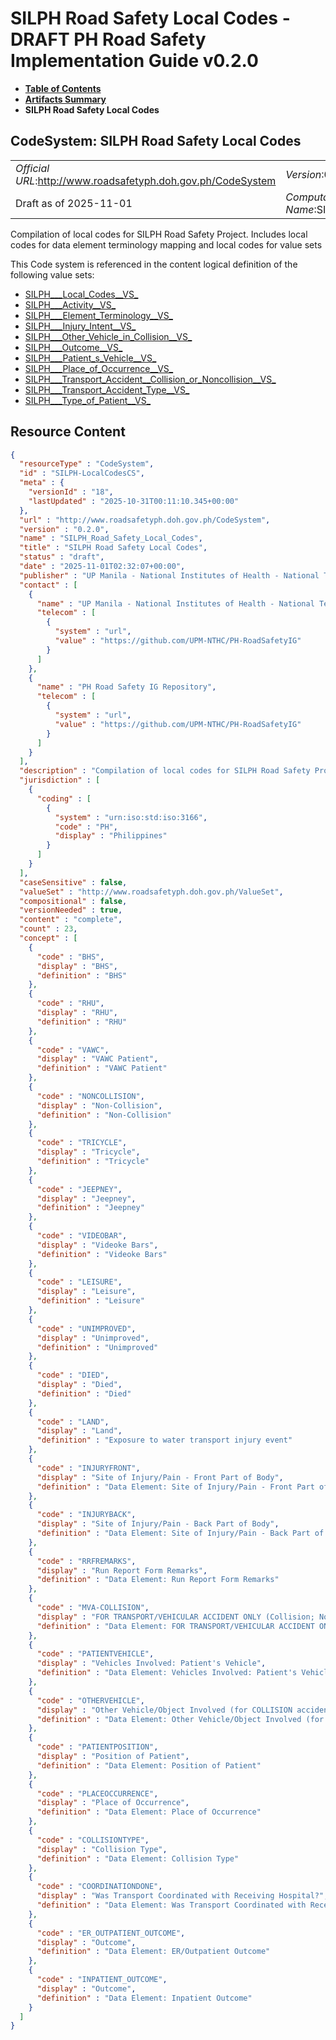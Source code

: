 # SILPH Road Safety Local Codes - DRAFT PH Road Safety Implementation Guide v0.2.0

* [**Table of Contents**](toc.md)
* [**Artifacts Summary**](artifacts.md)
* **SILPH Road Safety Local Codes**

## CodeSystem: SILPH Road Safety Local Codes 

| | |
| :--- | :--- |
| *Official URL*:http://www.roadsafetyph.doh.gov.ph/CodeSystem | *Version*:0.2.0 |
| Draft as of 2025-11-01 | *Computable Name*:SILPH_Road_Safety_Local_Codes |

 
Compilation of local codes for SILPH Road Safety Project. Includes local codes for data element terminology mapping and local codes for value sets 

 This Code system is referenced in the content logical definition of the following value sets: 

* [SILPH___Local_Codes__VS_](ValueSet-SILPH-LocalCodesVS.md)
* [SILPH___Activity__VS_](ValueSet-SILPH-ActivityVS.md)
* [SILPH___Element_Terminology__VS_](ValueSet-SILPH-ElementTerminologyVS.md)
* [SILPH___Injury_Intent__VS_](ValueSet-SILPH-InjuryIntentVS.md)
* [SILPH___Other_Vehicle_in_Collision__VS_](ValueSet-SILPH-OtherVehicleVS.md)
* [SILPH___Outcome__VS_](ValueSet-SILPH-OutcomeVS.md)
* [SILPH___Patient_s_Vehicle__VS_](ValueSet-SILPH-PatientsVehicleVS.md)
* [SILPH___Place_of_Occurrence__VS_](ValueSet-SILPH-PlaceofOccurrenceVS.md)
* [SILPH___Transport_Accident__Collision_or_Noncollision__VS_](ValueSet-SILPH-TransportAccidentCollisionorNoncollisionVS.md)
* [SILPH___Transport_Accident_Type__VS_](ValueSet-SILPH-TransportAccidentTypeVS.md)
* [SILPH___Type_of_Patient__VS_](ValueSet-SILPH-TypeofPatientVS.md)



## Resource Content

```json
{
  "resourceType" : "CodeSystem",
  "id" : "SILPH-LocalCodesCS",
  "meta" : {
    "versionId" : "18",
    "lastUpdated" : "2025-10-31T00:11:10.345+00:00"
  },
  "url" : "http://www.roadsafetyph.doh.gov.ph/CodeSystem",
  "version" : "0.2.0",
  "name" : "SILPH_Road_Safety_Local_Codes",
  "title" : "SILPH Road Safety Local Codes",
  "status" : "draft",
  "date" : "2025-11-01T02:32:07+00:00",
  "publisher" : "UP Manila - National Institutes of Health - National Telehealth Center",
  "contact" : [
    {
      "name" : "UP Manila - National Institutes of Health - National Telehealth Center",
      "telecom" : [
        {
          "system" : "url",
          "value" : "https://github.com/UPM-NTHC/PH-RoadSafetyIG"
        }
      ]
    },
    {
      "name" : "PH Road Safety IG Repository",
      "telecom" : [
        {
          "system" : "url",
          "value" : "https://github.com/UPM-NTHC/PH-RoadSafetyIG"
        }
      ]
    }
  ],
  "description" : "Compilation of local codes for SILPH Road Safety Project. Includes local codes for data element terminology mapping and local codes for value sets",
  "jurisdiction" : [
    {
      "coding" : [
        {
          "system" : "urn:iso:std:iso:3166",
          "code" : "PH",
          "display" : "Philippines"
        }
      ]
    }
  ],
  "caseSensitive" : false,
  "valueSet" : "http://www.roadsafetyph.doh.gov.ph/ValueSet",
  "compositional" : false,
  "versionNeeded" : true,
  "content" : "complete",
  "count" : 23,
  "concept" : [
    {
      "code" : "BHS",
      "display" : "BHS",
      "definition" : "BHS"
    },
    {
      "code" : "RHU",
      "display" : "RHU",
      "definition" : "RHU"
    },
    {
      "code" : "VAWC",
      "display" : "VAWC Patient",
      "definition" : "VAWC Patient"
    },
    {
      "code" : "NONCOLLISION",
      "display" : "Non-Collision",
      "definition" : "Non-Collision"
    },
    {
      "code" : "TRICYCLE",
      "display" : "Tricycle",
      "definition" : "Tricycle"
    },
    {
      "code" : "JEEPNEY",
      "display" : "Jeepney",
      "definition" : "Jeepney"
    },
    {
      "code" : "VIDEOBAR",
      "display" : "Videoke Bars",
      "definition" : "Videoke Bars"
    },
    {
      "code" : "LEISURE",
      "display" : "Leisure",
      "definition" : "Leisure"
    },
    {
      "code" : "UNIMPROVED",
      "display" : "Unimproved",
      "definition" : "Unimproved"
    },
    {
      "code" : "DIED",
      "display" : "Died",
      "definition" : "Died"
    },
    {
      "code" : "LAND",
      "display" : "Land",
      "definition" : "Exposure to water transport injury event"
    },
    {
      "code" : "INJURYFRONT",
      "display" : "Site of Injury/Pain - Front Part of Body",
      "definition" : "Data Element: Site of Injury/Pain - Front Part of Body"
    },
    {
      "code" : "INJURYBACK",
      "display" : "Site of Injury/Pain - Back Part of Body",
      "definition" : "Data Element: Site of Injury/Pain - Back Part of Body"
    },
    {
      "code" : "RRFREMARKS",
      "display" : "Run Report Form Remarks",
      "definition" : "Data Element: Run Report Form Remarks"
    },
    {
      "code" : "MVA-COLLISION",
      "display" : "FOR TRANSPORT/VEHICULAR ACCIDENT ONLY (Collision; Non-Collision)",
      "definition" : "Data Element: FOR TRANSPORT/VEHICULAR ACCIDENT ONLY (Collision; Non-Collision)"
    },
    {
      "code" : "PATIENTVEHICLE",
      "display" : "Vehicles Involved: Patient's Vehicle",
      "definition" : "Data Element: Vehicles Involved: Patient's Vehicle"
    },
    {
      "code" : "OTHERVEHICLE",
      "display" : "Other Vehicle/Object Involved (for COLLISION accident ONLY)",
      "definition" : "Data Element: Other Vehicle/Object Involved (for COLLISION accident ONLY)"
    },
    {
      "code" : "PATIENTPOSITION",
      "display" : "Position of Patient",
      "definition" : "Data Element: Position of Patient"
    },
    {
      "code" : "PLACEOCCURRENCE",
      "display" : "Place of Occurrence",
      "definition" : "Data Element: Place of Occurrence"
    },
    {
      "code" : "COLLISIONTYPE",
      "display" : "Collision Type",
      "definition" : "Data Element: Collision Type"
    },
    {
      "code" : "COORDINATIONDONE",
      "display" : "Was Transport Coordinated with Receiving Hospital?",
      "definition" : "Data Element: Was Transport Coordinated with Receiving Hospital?"
    },
    {
      "code" : "ER_OUTPATIENT_OUTCOME",
      "display" : "Outcome",
      "definition" : "Data Element: ER/Outpatient Outcome"
    },
    {
      "code" : "INPATIENT_OUTCOME",
      "display" : "Outcome",
      "definition" : "Data Element: Inpatient Outcome"
    }
  ]
}

```
